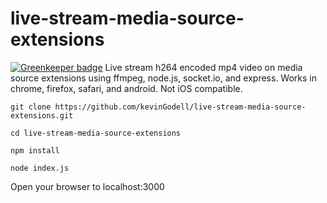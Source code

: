 # live-stream-media-source-extensions

[![Greenkeeper badge](https://badges.greenkeeper.io/kevinGodell/live-stream-media-source-extensions.svg)](https://greenkeeper.io/)
Live stream h264 encoded mp4 video on media source extensions using ffmpeg, node.js, socket.io, and express. Works in chrome, firefox, safari, and android. Not iOS compatible.

```
git clone https://github.com/kevinGodell/live-stream-media-source-extensions.git

cd live-stream-media-source-extensions

npm install

node index.js
```

Open your browser to localhost:3000